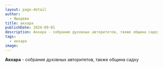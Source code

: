 ```yaml
---
layout: page-detail
author:
  - Яшодеви
title: акхара
publishDate: 2024-09-01
description: Акхара - собрание духовных авторитетов, также община садху.
tags:
  - акхара
image:
---
```

**Акхара** - собрание духовных авторитетов, также община садху

